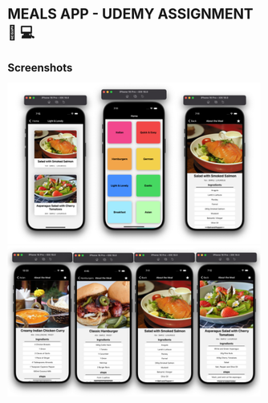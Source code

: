 
# MEALS APP - UDEMY ASSIGNMENT  🚀 💻





 




##  Screenshots
![App Screenshot](./screenshots/Overview(1).png)
![App Screenshot](./screenshots/Overview(2).png)